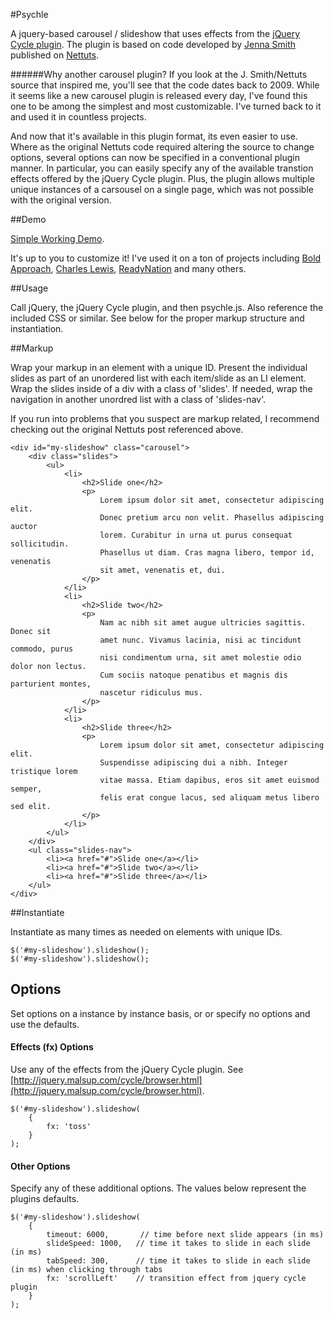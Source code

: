 #Psychle

A jquery-based carousel / slideshow that uses effects from the [jQuery Cycle plugin](http://jquery.malsup.com/cycle/). The plugin is based on code developed by [Jenna Smith](http://net.tutsplus.com/author/jennasmith/) published on [Nettuts](http://net.tutsplus.com/tutorials/javascript-ajax/building-an-auto-scrolling-slideshow-that-works-with-and-without-javascript/).

######Why another carousel plugin?
If you look at the J. Smith/Nettuts source that inspired me, you'll see that the code dates back to 2009. While it seems like a new carousel plugin is released every day, I've found this one to be among the simplest and most customizable. I've turned back to it and used it in countless projects.

And now that it's available in this plugin format, its even easier to use. Where as the original Nettuts code required altering the source to change options, several options can now be specified in a conventional plugin manner. In particular, you can easily specify any of the available transtion effects offered by the jQuery Cycle plugin. Plus, the plugin allows multiple unique instances of a carsousel on a single page, which was not possible with the original version.

##Demo

[Simple Working Demo](http://www.technotarek.com/psychle/demo.html).

It's up to you to customize it! I've used it on a ton of projects including [Bold Approach](http://www.boldapproach.org), [Charles Lewis](http://www.charles-lewis.com), [ReadyNation](http://readynation.org) and many others.

##Usage

Call jQuery, the jQuery Cycle plugin, and then psychle.js. Also reference the included CSS or similar. See below for the proper markup structure and instantiation.

##Markup

Wrap your markup in an element with a unique ID. Present the individual slides as part of an unordered list with each item/slide as an LI element. Wrap the slides inside of a div with a class of 'slides'. If needed, wrap the navigation in another unordred list with a class of 'slides-nav'.

If you run into problems that you suspect are markup related, I recommend checking out the original Nettuts post referenced above.


    <div id="my-slideshow" class="carousel">
        <div class="slides">
            <ul>
                <li>
                    <h2>Slide one</h2>
                    <p>
                        Lorem ipsum dolor sit amet, consectetur adipiscing elit.
                        Donec pretium arcu non velit. Phasellus adipiscing auctor
                        lorem. Curabitur in urna ut purus consequat sollicitudin.
                        Phasellus ut diam. Cras magna libero, tempor id, venenatis
                        sit amet, venenatis et, dui.
                    </p>
                </li>
                <li>
                    <h2>Slide two</h2>
                    <p>
                        Nam ac nibh sit amet augue ultricies sagittis. Donec sit
                        amet nunc. Vivamus lacinia, nisi ac tincidunt commodo, purus
                        nisi condimentum urna, sit amet molestie odio dolor non lectus.
                        Cum sociis natoque penatibus et magnis dis parturient montes,
                        nascetur ridiculus mus.
                    </p>
                </li>
                <li>
                    <h2>Slide three</h2>
                    <p>
                        Lorem ipsum dolor sit amet, consectetur adipiscing elit.
                        Suspendisse adipiscing dui a nibh. Integer tristique lorem
                        vitae massa. Etiam dapibus, eros sit amet euismod semper,
                        felis erat congue lacus, sed aliquam metus libero sed elit.
                    </p>
                </li>
            </ul>
        </div>
        <ul class="slides-nav">
            <li><a href="#">Slide one</a></li>
            <li><a href="#">Slide two</a></li>
            <li><a href="#">Slide three</a></li>
        </ul>
    </div>

##Instantiate

Instantiate as many times as needed on elements with unique IDs.

    $('#my-slideshow').slideshow();
    $('#my-slideshow').slideshow();

## Options

Set options on a instance by instance basis, or or specify no options and use the defaults.

#### Effects (fx) Options

Use any of the effects from the jQuery Cycle plugin. See [http://jquery.malsup.com/cycle/browser.html](http://jquery.malsup.com/cycle/browser.html).

    $('#my-slideshow').slideshow(
        {
            fx: 'toss'
        }
    );

#### Other Options

Specify any of these additional options. The values below represent the plugins defaults.

    $('#my-slideshow').slideshow(
        {
            timeout: 6000,       // time before next slide appears (in ms)
            slideSpeed: 1000,   // time it takes to slide in each slide (in ms)
            tabSpeed: 300,      // time it takes to slide in each slide (in ms) when clicking through tabs
            fx: 'scrollLeft'    // transition effect from jquery cycle plugin
        }
    );
